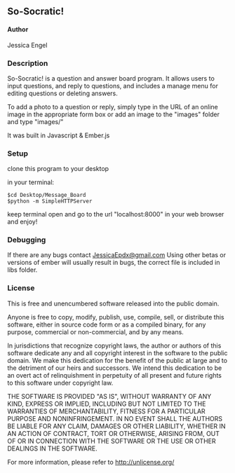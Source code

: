 ## So-Socratic! ##

#### Author ####

Jessica Engel

### Description ###

So-Socratic! is a question and answer board program.
It allows users to input questions, and reply to questions, and includes a manage menu for editing questions or deleting answers.


To add a photo to a question or reply, simply type in the URL of an online image in the appropriate form box or add an image to the "images" folder and type "images/<name of your image file>"

It was built in Javascript & Ember.js

### Setup ###

clone this program to your desktop

in your terminal:

    $cd Desktop/Message_Board
    $python -m SimpleHTTPServer

keep terminal open and go to the url "localhost:8000" in your web browser and enjoy!

### Debugging ###

If there are any bugs contact JessicaEpdx@gmail.com
Using other betas or versions of ember will usually result in bugs, the correct file is included in libs folder.

### License ###
This is free and unencumbered software released into the public domain.

Anyone is free to copy, modify, publish, use, compile, sell, or
distribute this software, either in source code form or as a compiled
binary, for any purpose, commercial or non-commercial, and by any
means.

In jurisdictions that recognize copyright laws, the author or authors
of this software dedicate any and all copyright interest in the
software to the public domain. We make this dedication for the benefit
of the public at large and to the detriment of our heirs and
successors. We intend this dedication to be an overt act of
relinquishment in perpetuity of all present and future rights to this
software under copyright law.

THE SOFTWARE IS PROVIDED "AS IS", WITHOUT WARRANTY OF ANY KIND,
EXPRESS OR IMPLIED, INCLUDING BUT NOT LIMITED TO THE WARRANTIES OF
MERCHANTABILITY, FITNESS FOR A PARTICULAR PURPOSE AND NONINFRINGEMENT.
IN NO EVENT SHALL THE AUTHORS BE LIABLE FOR ANY CLAIM, DAMAGES OR
OTHER LIABILITY, WHETHER IN AN ACTION OF CONTRACT, TORT OR OTHERWISE,
ARISING FROM, OUT OF OR IN CONNECTION WITH THE SOFTWARE OR THE USE OR
OTHER DEALINGS IN THE SOFTWARE.

For more information, please refer to <http://unlicense.org/>
